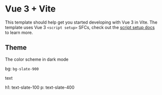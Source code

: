 # Vue 3 + Vite

This template should help get you started developing with Vue 3 in Vite. The template uses Vue 3 `<script setup>` SFCs, check out the [script setup docs](https://v3.vuejs.org/api/sfc-script-setup.html#sfc-script-setup) to learn more.

## Theme

The color scheme in dark mode

bg: `bg-slate-900`

text

h1: text-slate-100
p: text-slate-400
